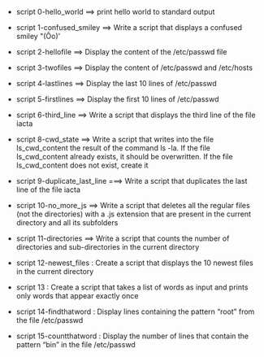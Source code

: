 - script 0-hello_world ==> print hello world to standard  output
- script 1-confused_smiley ==> Write a script that displays a confused smiley "(Ôo)'
- script 2-hellofile ==> Display the content of the /etc/passwd file
- script 3-twofiles ==> Display the content of /etc/passwd and /etc/hosts
- script 4-lastlines ==> Display the last 10 lines of /etc/passwd
- script 5-firstlines ==> Display the first 10 lines of /etc/passwd
- script 6-third_line ==> Write a script that displays the third line of the file iacta
- script 8-cwd_state ==> Write a script that writes into the file ls_cwd_content the result of the command ls -la. If the file ls_cwd_content already exists, it should be overwritten. If the file ls_cwd_content does not exist, create it

- script 9-duplicate_last_line ===> Write a script that duplicates the last line of the file iacta
-  script 10-no_more_js ==> Write a script that deletes all the regular files (not the directories) with a .js extension that are present in the current directory and all its subfolders
- script 11-directories ==> Write a script that counts the number of directories and sub-directories in the current directory
- script 12-newest_files : Create a script that displays the 10 newest files in the current directory
- script 13 : Create a script that takes a list of words as input and prints only words that appear exactly once
- script 14-findthatword : Display lines containing the pattern “root” from the file /etc/passwd
- script 15-countthatword : Display the number of lines that contain the pattern “bin” in the file /etc/passwd
